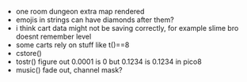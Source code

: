 * one room dungeon extra map rendered
* emojis in strings can have diamonds after them?
* i think cart data might not be saving correctly, for example slime bro doesnt remember level
* some carts rely on stuff like t()==8
* cstore()
* tostr() figure out 0.0001 is 0 but 0.1234 is 0.1234 in pico8
* music() fade out, channel mask?